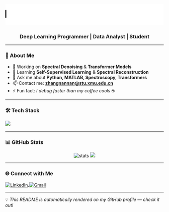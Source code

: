 <p align="center">
  <img src="./animated_title.svg" alt="Hi, I'm Zhangnannan" />
</p>
<h3 align="center">Deep Learning Programmer | Data Analyst | Student</h3>

---

### 🚀 About Me  
- 🔭 Working on **Spectral Denoising** & **Transformer Models**  
- 🌱 Learning **Self-Supervised Learning** & **Spectral Reconstruction**  
- 💬 Ask me about **Python, MATLAB, Spectroscopy, Transformers**  
- 📫 Contact me: **zhangnannan@stu.xmu.edu.cn**  
- ⚡ Fun fact: *I debug faster than my coffee cools* ☕

---

### 🛠 Tech Stack  
<p align="left">
  <img src="https://skillicons.dev/icons?i=python,pytorch,matlab,linux,git" />
</p>

---

### 📊 GitHub Stats  
<p align="center">
  <img src="https://github-readme-stats.vercel.app/api?username=Zhangnannan&show_icons=true&theme=tokyonight" alt="stats" height="165"/>
  <img src="https://github-readme-stats.vercel.app/api/top-langs/?username=Zhangnannan&layout=compact&theme=tokyonight" height="165"/>
</p>

---

### 🌐 Connect with Me  
<p align="left">
  <a href="https://linkedin.com/in/your-linkedin" target="blank">
    <img align="center" src="https://skillicons.dev/icons?i=linkedin" alt="LinkedIn"/>
  </a>
  <a href="mailto:your.email@example.com" target="blank">
    <img align="center" src="https://skillicons.dev/icons?i=gmail" alt="Gmail"/>
  </a>
</p>

---

💡 *This README is automatically rendered on my GitHub profile — check it out!*  
